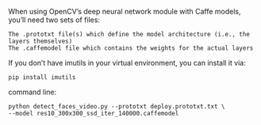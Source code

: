 When using OpenCV’s deep neural network module with Caffe models, you’ll need two sets of files:

	The .prototxt file(s) which define the model architecture (i.e., the layers themselves)
	The .caffemodel file which contains the weights for the actual layers

If you don’t have imutils  in your virtual environment, you can install it via:

	pip install imutils

command line: 

	python detect_faces_video.py --prototxt deploy.prototxt.txt \
	--model res10_300x300_ssd_iter_140000.caffemodel
